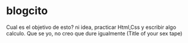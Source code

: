 # blogcito
Cual es el objetivo de esto? ni idea, practicar Html,Css y escribir algo calculo. Que se yo, no creo que dure igualmente (Title of your sex tape)
